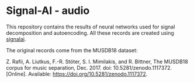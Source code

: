 # Signal-AI - audio

This repository contains the results of neural networks used for signal decomposition and autoencoding. All these records are created using [signalai](https://github.com/AIKovanda/signalai).

The original records come from the MUSDB18 dataset:

Z. Rafii, A. Liutkus, F.-R. Stöter, S. I. Mimilakis, and R. Bittner, The MUSDB18 corpus
for music separation, Dec. 2017. doi: 10.5281/zenodo.1117372. [Online]. Available:
https://doi.org/10.5281/zenodo.1117372.

